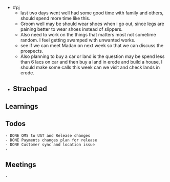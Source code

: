 - #pj
	- last two days went well had some good time with family and others, should spend more time like this.
	- Groom well may be should wear shoes when i go out, since legs are paining better to wear shoes instead of slippers.
	- Also need to work on the things that matters most not sometime random. I feel getting swamped with unwanted works.
	- see if we can meet Madan on next week so that we can discuss the prospects.
	- Also planning to buy a car or land is the question may be spend less than 6 lacs on car and then buy a land in erode and build a house, I should make some calls this week can we visit and check lands in erode.
- ## Strachpad
## Learnings
## Todos
	- DONE OMS to UAT and Release changes
	- DONE Payments changes plan for release
	- DONE Customer sync and location issue
	-
## Meetings
	-